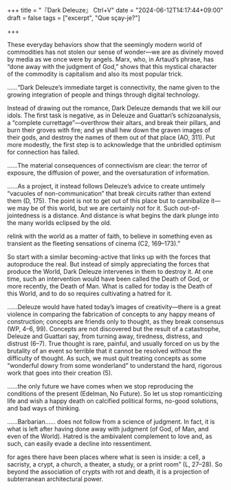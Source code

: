 +++
title = "『Dark Deleuze』 Ctrl+V"
date = "2024-06-12T14:17:44+09:00"
draft = false
tags = ["excerpt", "Que sçay-je?"]

+++


These everyday behaviors show that the seemingly modern world of commodities has not stolen our sense of wonder—we are as divinely moved by media as we once were by angels. Marx, who, in Artaud’s phrase, has “done away with the judgment of God,” shows that this mystical character of the commodity is capitalism and also its most popular trick. 
<br>


……“Dark Deleuze’s immediate target is connectivity, the name given to the growing integration of people and things through digital technology. 
<br>


Instead of drawing out the romance, Dark Deleuze demands that we kill our idols. The first task is negative, as in Deleuze and Guattari’s schizoanalysis, a “complete currettage”—overthrow their altars, and break their pillars, and burn their groves with fire; and ye shall hew down the graven images of their gods, and destroy the names of them out of that place (AO, 311). Put more modestly, the first step is to acknowledge that the unbridled optimism for connection has failed. 
<br>


……The material consequences of connectivism are clear: the terror of exposure, the diffusion of power, and the oversaturation of information. 
<br>


……As a project, it instead follows Deleuze’s advice to create untimely “vacuoles of non-communication” that break circuits rather than extend them (D, 175). The point is not to get out of this place but to cannibalize it—we may be of this world, but we are certainly not for it. Such out-of-jointedness is a distance. And distance is what begins the dark plunge into the many worlds eclipsed by the old.
<br>


relink with the world as a matter of faith, to believe in something even as transient as the fleeting sensations of cinema (C2, 169–173).”
<br>


So start with a similar becoming-active that links up with the forces that autoproduce the real. But instead of simply appreciating the forces that produce the World, Dark Deleuze intervenes in them to destroy it. At one time, such an intervention would have been called the Death of God, or more recently, the Death of Man. What is called for today is the Death of this World, and to do so requires cultivating a hatred for it.
<br>


……Deleuze would have hated today’s images of creativity—there is a great violence in comparing the fabrication of concepts to any happy means of construction; concepts are friends only to thought, as they break consensus (WP, 4–6, 99). Concepts are not discovered but the result of a catastrophe, Deleuze and Guattari say, from turning away, tiredness, distress, and distrust (6–7). True thought is rare, painful, and usually forced on us by the brutality of an event so terrible that it cannot be resolved without the difficulty of thought. As such, we must quit treating concepts as some “wonderful dowry from some wonderland” to understand the hard, rigorous work that goes into their creation (5).
<br>


……the only future we have comes when we stop reproducing the conditions of the present (Edelman, No Future). So let us stop romanticizing life and wish a happy death on calcified political forms, no-good solutions, and bad ways of thinking.
<br>


……Barbarian…… does not follow from a science of judgment. In fact, it is what is left after having done away with judgment (of God, of Man, and even of the World). Hatred is the ambivalent complement to love and, as such, can easily evade a decline into ressentiment.
<br>


for ages there have been places where what is seen is inside: a cell, a sacristy, a crypt, a church, a theater, a study, or a print room” (L, 27–28). So beyond the association of crypts with rot and death, it is a projection of subterranean architectural power.
